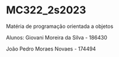 # MC322_2s2023
Matéria de programação orientada a objetos


Alunos: 
Giovani Moreira da Silva - 186430

João Pedro Moraes Novaes - 174494
